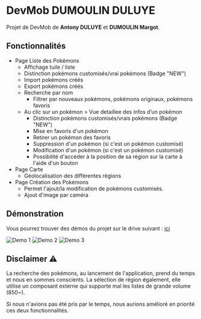 # DevMob DUMOULIN DULUYE

Projet de DevMob de **Antony DULUYE** et **DUMOULIN Margot**.

## Fonctionnalités

-   Page Liste des Pokémons
    -   Affichage tuile / liste
    -   Distinction pokémons customisés/vrai pokémons (Badge "NEW")
    -   Import pokémons créés
    -   Export pokémons créés
    -   Recherche par nom
        -   Filtrer par nouveaux pokémons, pokémons originaux, pokémons favoris
    -   Au clic sur un pokémon > Vue detaillee des infos d’un pokémon
        -   Distinction pokémons customisés/vrais pokémons (Badge "NEW")
        -   Mise en favoris d'un pokémon
        -   Retirer un pokémon des favoris
        -   Suppression d'un pokémon (si c'est un pokémon customisé)
        -   Modification d'un pokémon (si c'est un pokémon customisé)
        -   Possibilité d'accéder à la position de sa région sur la carte à l'aide d'un bouton
-   Page Carte
    -   Géolocalisation des différentes régions
-   Page Création des Pokémons
    -   Permet l'ajout/la modification de pokémons customisés.
    -   Ajout d'image par caméra

## Démonstration

Vous pourrez trouver des démos du projet sur le drive suivant : [ici](https://drive.google.com/drive/folders/1dAkZBhqewJ2kGH2dxPdguauIWGdi91Zg?usp=sharing)

![Demo 1](https://i.imgur.com/snHtVu1.png)
![Demo 2](https://i.imgur.com/BR885F6.png)
![Demo 3](https://i.imgur.com/J36weGa.png)

## Disclaimer :warning:

La recherche des pokémons, au lancement de l'application, prend du temps et nous en sommes conscients.
La sélection de région également, elle utilise un composant externe qui supporte mal les listes de grande volume (850~).

Si nous n'avions pas été pris par le temps, nous aurions amélioré en priorité ces deux fonctionnalités.
